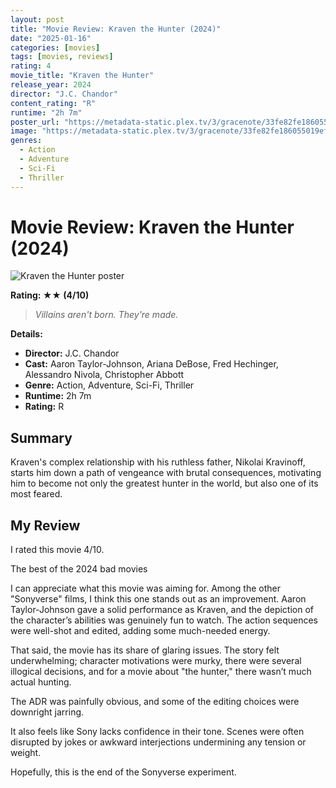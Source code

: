 ```yaml
---
layout: post
title: "Movie Review: Kraven the Hunter (2024)"
date: "2025-01-16"
categories: [movies]
tags: [movies, reviews]
rating: 4
movie_title: "Kraven the Hunter"
release_year: 2024
director: "J.C. Chandor"
content_rating: "R"
runtime: "2h 7m"
poster_url: "https://metadata-static.plex.tv/3/gracenote/33fe82fe186055019ef22e6333d78074.jpg"
image: "https://metadata-static.plex.tv/3/gracenote/33fe82fe186055019ef22e6333d78074.jpg"
genres: 
  - Action
  - Adventure
  - Sci-Fi
  - Thriller
---
```


# Movie Review: Kraven the Hunter (2024)

<div class="movie-poster">
  <img src="https://metadata-static.plex.tv/3/gracenote/33fe82fe186055019ef22e6333d78074.jpg" alt="Kraven the Hunter poster" />
</div>

**Rating: ★★ (4/10)**

> *Villains aren't born. They're made.*

**Details:**

- **Director:** J.C. Chandor
- **Cast:** Aaron Taylor-Johnson, Ariana DeBose, Fred Hechinger, Alessandro Nivola, Christopher Abbott
- **Genre:** Action, Adventure, Sci-Fi, Thriller
- **Runtime:** 2h 7m
- **Rating:** R

## Summary

Kraven's complex relationship with his ruthless father, Nikolai Kravinoff, starts him down a path of vengeance with brutal consequences, motivating him to become not only the greatest hunter in the world, but also one of its most feared.

## My Review

I rated this movie 4/10.

The best of the 2024 bad movies

I can appreciate what this movie was aiming for. Among the other "Sonyverse" films, I think this one stands out as an improvement. Aaron Taylor-Johnson gave a solid performance as Kraven, and the depiction of the character’s abilities was genuinely fun to watch. The action sequences were well-shot and edited, adding some much-needed energy.

That said, the movie has its share of glaring issues. The story felt underwhelming; character motivations were murky, there were several illogical decisions, and for a movie about "the hunter," there wasn’t much actual hunting.

The ADR was painfully obvious, and some of the editing choices were downright jarring.

It also feels like Sony lacks confidence in their tone. Scenes were often disrupted by jokes or awkward interjections undermining any tension or weight.

Hopefully, this is the end of the Sonyverse experiment.
